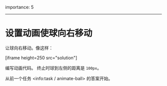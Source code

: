 importance: 5

---

# 设置动画使球向右移动

让球向右移动。像这样：

[iframe height=250 src="solution"]

编写动画代码。 终止时球到左侧的距离是 `100px`。

从前一个任务 <info:task / animate-ball> 的答案开始。
